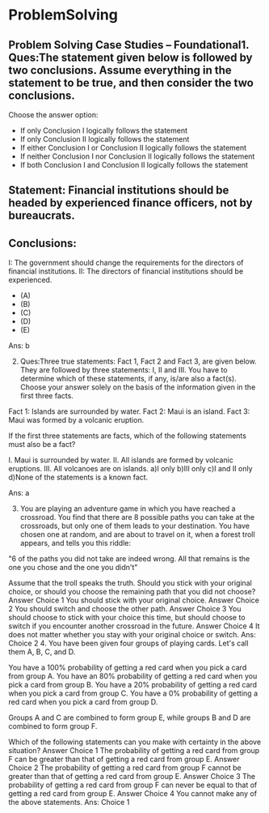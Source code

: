 # ProblemSolving
## Problem Solving Case Studies – Foundational1.	Ques:The statement given below is followed by two conclusions. Assume everything in the statement to be true, and then consider the two conclusions.

Choose the answer option:
- If only Conclusion I logically follows the statement
- If only Conclusion II logically follows the statement
- If either Conclusion I or Conclusion II logically follows the statement
- If neither Conclusion I nor Conclusion II logically follows the statement
- If both Conclusion I and Conclusion II logically follows the statement

## Statement: Financial institutions should be headed by experienced finance officers, not by bureaucrats.

## Conclusions:
I: The government should change the requirements for the directors of financial institutions.
II: The directors of financial institutions should be experienced.
- (A)
- (B)
- (C)
- (D)
- (E)

Ans: b

2.	Ques:Three true statements: Fact 1, Fact 2 and Fact 3, are given below. They are followed by three statements: I, II and III. You have to determine which of these statements, if any, is/are also a fact(s). Choose your answer solely on the basis of the information given in the first three facts.

Fact 1: Islands are surrounded by water.
Fact 2: Maui is an island.
Fact 3: Maui was formed by a volcanic eruption.

If the first three statements are facts, which of the following statements must also be a fact?

I. Maui is surrounded by water.
II. All islands are formed by volcanic eruptions.
III. All volcanoes are on islands.
a)I only
b)III only
c)I and II only
d)None of the statements is a known fact.

Ans: a

3.	You are playing an adventure game in which you have reached a crossroad. You find that there are 8 possible paths you can take at the crossroads, but only one of them leads to your destination. You have chosen one at random, and are about to travel on it, when a forest troll appears, and tells you this riddle:

"6 of the paths you did not take are indeed wrong. All that remains is the one you chose and the one you didn't"

Assume that the troll speaks the truth. Should you stick with your original choice, or should you choose the remaining path that you did not choose?
Answer Choice 1
You should stick with your original choice.
Answer Choice 2
You should switch and choose the other path.
Answer Choice 3
You should choose to stick with your choice this time, but should choose to switch if you encounter another crossroad in the future.
Answer Choice 4
It does not matter whether you stay with your original choice or switch.
Ans: Choice 2
4.	You have been given four groups of playing cards. Let's call them A, B, C, and D. 

You have a 100% probability of getting a red card when you pick a card from group A.
You have an 80% probability of getting a red card when you pick a card from group B.
You have a 20% probability of getting a red card when you pick a card from group C.
You have a 0% probability of getting a red card when you pick a card from group D.

Groups A and C are combined to form group E, while groups B and D are combined to form group F. 

Which of the following statements can you make with certainty in the above situation?
Answer Choice 1
The probability of getting a red card from group F can be greater than that of getting a red card from group E.
Answer Choice 2
The probability of getting a red card from group F cannot be greater than that of getting a red card from group E.
Answer Choice 3
The probability of getting a red card from group F can never be equal to that of getting a red card from group E.
Answer Choice 4
You cannot make any of the above statements.
Ans: Choice 1

